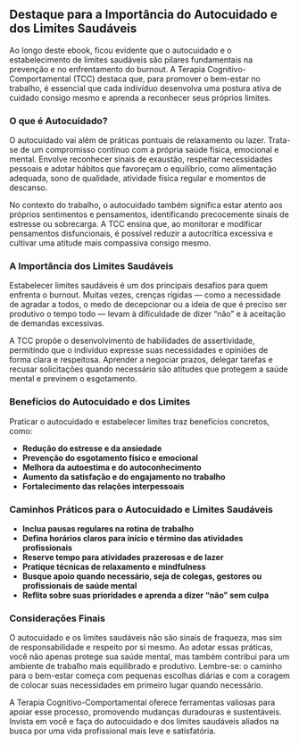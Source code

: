 
## Destaque para a Importância do Autocuidado e dos Limites Saudáveis

Ao longo deste ebook, ficou evidente que o autocuidado e o estabelecimento de limites saudáveis são pilares fundamentais na prevenção e no enfrentamento do burnout. A Terapia Cognitivo-Comportamental (TCC) destaca que, para promover o bem-estar no trabalho, é essencial que cada indivíduo desenvolva uma postura ativa de cuidado consigo mesmo e aprenda a reconhecer seus próprios limites.

### O que é Autocuidado?

O autocuidado vai além de práticas pontuais de relaxamento ou lazer. Trata-se de um compromisso contínuo com a própria saúde física, emocional e mental. Envolve reconhecer sinais de exaustão, respeitar necessidades pessoais e adotar hábitos que favoreçam o equilíbrio, como alimentação adequada, sono de qualidade, atividade física regular e momentos de descanso.

No contexto do trabalho, o autocuidado também significa estar atento aos próprios sentimentos e pensamentos, identificando precocemente sinais de estresse ou sobrecarga. A TCC ensina que, ao monitorar e modificar pensamentos disfuncionais, é possível reduzir a autocrítica excessiva e cultivar uma atitude mais compassiva consigo mesmo.

### A Importância dos Limites Saudáveis

Estabelecer limites saudáveis é um dos principais desafios para quem enfrenta o burnout. Muitas vezes, crenças rígidas — como a necessidade de agradar a todos, o medo de decepcionar ou a ideia de que é preciso ser produtivo o tempo todo — levam à dificuldade de dizer “não” e à aceitação de demandas excessivas.

A TCC propõe o desenvolvimento de habilidades de assertividade, permitindo que o indivíduo expresse suas necessidades e opiniões de forma clara e respeitosa. Aprender a negociar prazos, delegar tarefas e recusar solicitações quando necessário são atitudes que protegem a saúde mental e previnem o esgotamento.

### Benefícios do Autocuidado e dos Limites

Praticar o autocuidado e estabelecer limites traz benefícios concretos, como:

- **Redução do estresse e da ansiedade**
- **Prevenção do esgotamento físico e emocional**
- **Melhora da autoestima e do autoconhecimento**
- **Aumento da satisfação e do engajamento no trabalho**
- **Fortalecimento das relações interpessoais**

### Caminhos Práticos para o Autocuidado e Limites Saudáveis

- **Inclua pausas regulares na rotina de trabalho**
- **Defina horários claros para início e término das atividades profissionais**
- **Reserve tempo para atividades prazerosas e de lazer**
- **Pratique técnicas de relaxamento e mindfulness**
- **Busque apoio quando necessário, seja de colegas, gestores ou profissionais de saúde mental**
- **Reflita sobre suas prioridades e aprenda a dizer “não” sem culpa**

### Considerações Finais

O autocuidado e os limites saudáveis não são sinais de fraqueza, mas sim de responsabilidade e respeito por si mesmo. Ao adotar essas práticas, você não apenas protege sua saúde mental, mas também contribui para um ambiente de trabalho mais equilibrado e produtivo. Lembre-se: o caminho para o bem-estar começa com pequenas escolhas diárias e com a coragem de colocar suas necessidades em primeiro lugar quando necessário.

A Terapia Cognitivo-Comportamental oferece ferramentas valiosas para apoiar esse processo, promovendo mudanças duradouras e sustentáveis. Invista em você e faça do autocuidado e dos limites saudáveis aliados na busca por uma vida profissional mais leve e satisfatória.
```
